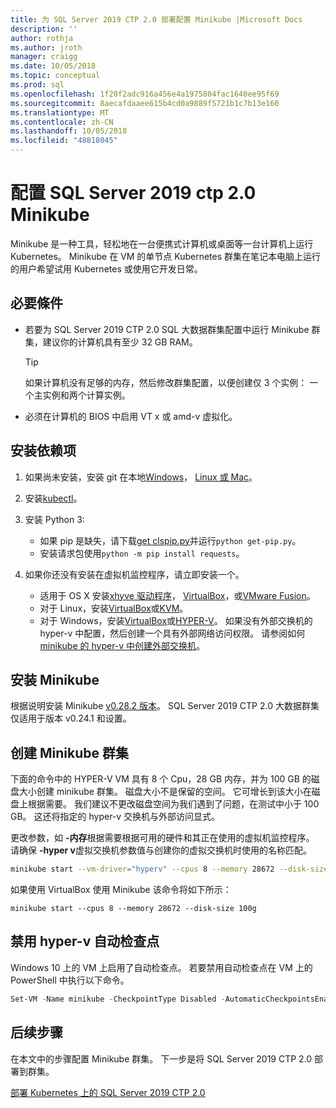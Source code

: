 ```yaml
---
title: 为 SQL Server 2019 CTP 2.0 部署配置 Minikube |Microsoft Docs
description: ''
author: rothja
ms.author: jroth
manager: craigg
ms.date: 10/05/2018
ms.topic: conceptual
ms.prod: sql
ms.openlocfilehash: 1f20f2adc916a456e4a1975804fac1640ee95f69
ms.sourcegitcommit: 8aecafdaaee615b4cd0a9889f5721b1c7b13e160
ms.translationtype: MT
ms.contentlocale: zh-CN
ms.lasthandoff: 10/05/2018
ms.locfileid: "48818045"
---
```

# <a name="configure-minikube-for-sql-server-2019-ctp-20"></a>配置 SQL Server 2019 ctp 2.0 Minikube

Minikube 是一种工具，轻松地在一台便携式计算机或桌面等一台计算机上运行 Kubernetes。 Minikube 在 VM 的单节点 Kubernetes 群集在笔记本电脑上运行的用户希望试用 Kubernetes 或使用它开发日常。 

## <a name="prerequisites"></a>必要條件

- 若要为 SQL Server 2019 CTP 2.0 SQL 大数据群集配置中运行 Minikube 群集，建议你的计算机具有至少 32 GB RAM。

   > [!TIP] 
   > 如果计算机没有足够的内存，然后修改群集配置，以便创建仅 3 个实例： 一个主实例和两个计算实例。

- 必须在计算机的 BIOS 中启用 VT x 或 amd-v 虚拟化。

## <a name="install-dependencies"></a>安装依赖项

1. 如果尚未安装，安装 git 在本地[Windows](https://git-for-windows.github.io/)， [Linux 或 Mac](https://git-scm.com/book/en/v2/Getting-Started-Installing-Git)。

1. 安装[kubectl](https://kubernetes.io/docs/tasks/tools/install-kubectl/)。

1. 安装 Python 3:
   - 如果 pip 是缺失，请下载[get clspip.py](https://bootstrap.pypa.io/get-pip.py)并运行`python get-pip.py`。
   - 安装请求包使用`python -m pip install requests`。

1. 如果你还没有安装在虚拟机监控程序，请立即安装一个。
   - 适用于 OS X 安装[xhyve 驱动程序](https://git.k8s.io/minikube/docs/drivers.md)， [VirtualBox](https://www.virtualbox.org/wiki/Downloads)，或[VMware Fusion](https://www.vmware.com/products/fusion)。
   - 对于 Linux，安装[VirtualBox](https://www.virtualbox.org/wiki/Downloads)或[KVM](http://www.linux-kvm.org/)。
   - 对于 Windows，安装[VirtualBox](https://www.virtualbox.org/wiki/Downloads)或[HYPER-V](https://msdn.microsoft.com/virtualization/hyperv_on_windows/quick_start/walkthrough_install)。 如果没有外部交换机的 hyper-v 中配置，然后创建一个具有外部网络访问权限。  请参阅如何[minikube 的 hyper-v 中创建外部交换机](https://blogs.msdn.microsoft.com/wasimbloch/2017/01/23/setting-up-kubernetes-on-windows10-laptop-with-minikube/)。

## <a name="install-minikube"></a>安装 Minikube

根据说明安装 Minikube [v0.28.2 版本](https://github.com/kubernetes/minikube/releases/tag/v0.28.2)。 SQL Server 2019 CTP 2.0 大数据群集仅适用于版本 v0.24.1 和设置。

## <a name="create-a-minikube-cluster"></a>创建 Minikube 群集

下面的命令中的 HYPER-V VM 具有 8 个 Cpu，28 GB 内存，并为 100 GB 的磁盘大小创建 minikube 群集。 磁盘大小不是保留的空间。  它可增长到该大小在磁盘上根据需要。  我们建议不更改磁盘空间为我们遇到了问题，在测试中小于 100 GB。 这还将指定的 hyper-v 交换机与外部访问显式。

更改参数，如 **-内存**根据需要根据可用的硬件和其正在使用的虚拟机监控程序。  请确保 **-hyper v**虚拟交换机参数值与创建你的虚拟交换机时使用的名称匹配。

```bash
minikube start --vm-driver="hyperv" --cpus 8 --memory 28672 --disk-size 100g --hyperv-virtual-switch "External"
```

如果使用 VirtualBox 使用 Minikube 该命令将如下所示：

```base
minikube start --cpus 8 --memory 28672 --disk-size 100g
```

## <a name="disable-automatic-checkpoint-with-hyper-v"></a>禁用 hyper-v 自动检查点

Windows 10 上的 VM 上启用了自动检查点。 若要禁用自动检查点在 VM 上的 PowerShell 中执行以下命令。

```PowerShell
Set-VM -Name minikube -CheckpointType Disabled -AutomaticCheckpointsEnabled $false
```

## <a name="next-steps"></a>后续步骤

在本文中的步骤配置 Minikube 群集。 下一步是将 SQL Server 2019 CTP 2.0 部署到群集。

[部署 Kubernetes 上的 SQL Server 2019 CTP 2.0](deployment-guidance.md#deploy)
